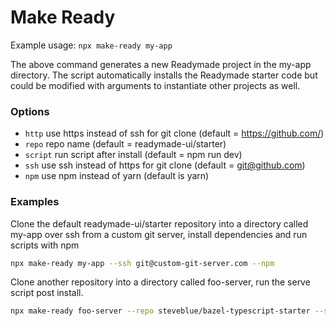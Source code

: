 # Make Ready

Example usage: `npx make-ready my-app`

The above command generates a new Readymade project in the my-app directory. The script automatically installs the Readymade starter code but could be modified with arguments to instantiate other projects as well.

### Options

- `http` use https instead of ssh for git clone (default = https://github.com/)
- `repo` repo name (default = readymade-ui/starter)
- `script` run script after install (default = npm run dev)
- `ssh` use ssh instead of https for git clone (default = git@github.com)
- `npm` use npm instead of yarn (default is yarn)

### Examples

Clone the default readymade-ui/starter repository into a directory called my-app over ssh from a custom git server, install dependencies and run scripts with npm

```bash
npx make-ready my-app --ssh git@custom-git-server.com --npm
```

Clone another repository into a directory called foo-server, run the serve script post install.

```bash
npx make-ready foo-server --repo steveblue/bazel-typescript-starter --script serve
```
